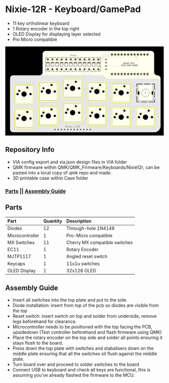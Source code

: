 # Nixie-12R - Keyboard/GamePad

* 11 key ortholinear keyboard
* 1 Rotary encoder in the top right
* OLED Display for displaying layer selected
* Pro Micro compatible

![PCB](https://github.com/gzowski/Nixie-12R/blob/main/Images/PCB.png?raw=true)

## Repository Info

* VIA config export and via.json design files in VIA folder
* QMK firmware within QMK/QMK_Firmware/Keyboards/Nixie12r, can be pasted into a local copy of qmk repo and made.
* 3D printable case within Case folder

### [Parts](#Parts) || [Assembly Guide](#Assembly-Guide)

## Parts

| Part | Quantity     | Description                | 
| :-------- | :------- | :------------------------- |
| Diodes| 12  | Through-hole 1N4148 |
| Microcontroller | 1 | Pro-Micro compatible |
| MX Switches | 11 | Cherry MX compatible switches |
| EC11 | 1 | Rotary Encoder |
| MJTP1117 | 1 | Angled reset switch |
| Keycaps | 1 | 11x1u switches |
| OLED Display | 1 | 32x128 OLED |

## Assembly Guide

* Insert all switches into the top plate and put to the side
* Diode installation: insert from top of the pcb so diodes are visible from the top
* Reset switch: insert switch on top and solder from underside, remove legs beforehand for clearance.
* Microcontroller needs to be positioned with the top facing the PCB, upsidedown (Test controller beforehand and flash firmware using QMK)
* Place the rotary encoder on the top side and solder all points ensuring it stays flush to the board.
* Press down the top plate with switches and stabalisers down on the middle plate ensuring that all the switches sit flush against the middle plate.
* Turn board over and proceed to solder switches to the board
* Connect USB to keyboard and check all keys are functional, this is assuming you've already flashed the firmware to the MCU.

